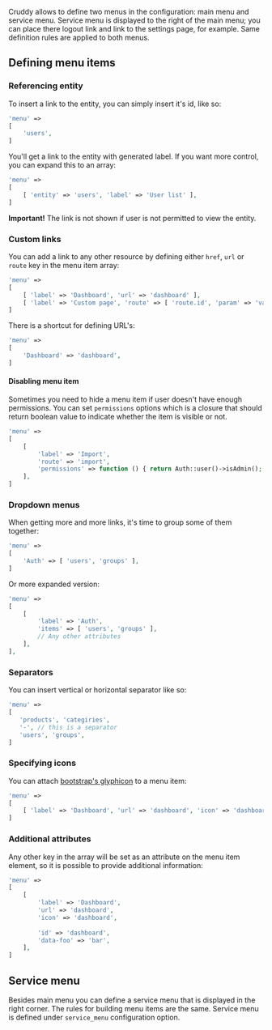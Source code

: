 Cruddy allows to define two menus in the configuration: main menu and service menu. Service menu is displayed to the right of the main menu; you can place there logout link and link to the settings page, for example. Same definition rules are applied to both menus.

## Defining menu items

### Referencing entity

To insert a link to the entity, you can simply insert it's id, like so:

```php
'menu' =>
[
    'users',
]
```

You'll get a link to the entity with generated label. If you want more control,
you can expand this to an array:

```php
'menu' =>
[
    [ 'entity' => 'users', 'label' => 'User list' ],
]
```

__Important!__ The link is not shown if user is not permitted to view the entity.

### Custom links

You can add a link to any other resource by defining either `href`, `url` or `route` key in the menu item array:

```php
'menu' =>
[
    [ 'label' => 'Dashboard', 'url' => 'dashboard' ],
    [ 'label' => 'Custom page', 'route' => [ 'route.id', 'param' => 'value' ] ],
]
```

There is a shortcut for defining URL's:

```php
'menu' =>
[
    'Dashboard' => 'dashboard',
]
```

#### Disabling menu item

Sometimes you need to hide a menu item if user doesn't have enough permissions.
You can set `permissions` options which is a closure that should return boolean
value to indicate whether the item is visible or not.

```php
'menu' =>
[
    [
        'label' => 'Import',
        'route' => 'import',
        'permissions' => function () { return Auth::user()->isAdmin(); },
    ],
]
```

### Dropdown menus

When getting more and more links, it's time to group some of them together:

```php
'menu' =>
[
    'Auth' => [ 'users', 'groups' ],
]
```

Or more expanded version:

```php
'menu' =>
[
    [
        'label' => 'Auth',
        'items' => [ 'users', 'groups' ],
        // Any other attributes
    ],
],
```

### Separators

You can insert vertical or horizontal separator like so:

```php
'menu' =>
[
   'products', 'categiries',
   '-', // this is a separator
   'users', 'groups',
]
```

### Specifying icons

You can attach [bootstrap's glyphicon](http://getbootstrap.com/components/#glyphicons) to a menu item:

```php
'menu' =>
[
    [ 'label' => 'Dashboard', 'url' => 'dashboard', 'icon' => 'dashboard' ],
]
```

### Additional attributes

Any other key in the array will be set as an attribute on the menu item element,
so it is possible to provide additional information:

```php
'menu' =>
[
    [
        'label' => 'Dashboard',
        'url' => 'dashboard',
        'icon' => 'dashboard',
        
        'id' => 'dashboard',
        'data-foo' => 'bar',
    ],
]
```

## Service menu

Besides main menu you can define a service menu that is displayed in the right corner.
The rules for building menu items are the same. Service menu is defined under
`service_menu` configuration option.